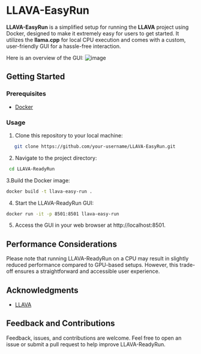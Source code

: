 # LLAVA-EasyRun

**LLAVA-EasyRun** is a simplified setup for running the **LLAVA** project using Docker, designed to make it extremely easy for users to get started. It utilizes the **llama.cpp** for local CPU execution and comes with a custom, user-friendly GUI for a hassle-free interaction.

Here is an overview of the GUI:
![image](https://github.com/khordoo/LLAVA-EasyRun/assets/32692718/e9158068-5bdf-498d-be03-e3455fb9c1f0)
## Getting Started

### Prerequisites

- [Docker](https://www.docker.com/get-started)

### Usage

1. Clone this repository to your local machine:
```bash
   git clone https://github.com/your-username/LLAVA-EasyRun.git
```
   
2. Navigate to the project directory:
  ```bash
   cd LLAVA-ReadyRun
   ```
3.Build the Docker image:
```bash
docker build -t llava-easy-run .
```
4. Start the LLAVA-ReadyRun GUI:
```bash
docker run -it -p 8501:8501 llava-easy-run
```
5. Access the GUI in your web browser at http://localhost:8501.

## Performance Considerations
Please note that running LLAVA-ReadyRun on a CPU may result in slightly reduced performance compared to GPU-based setups. However, this trade-off ensures a straightforward and accessible user experience.

## Acknowledgments
- [LLAVA](https://github.com/haotian-liu/LLaVA)

## Feedback and Contributions
Feedback, issues, and contributions are welcome. Feel free to open an issue or submit a pull request to help improve LLAVA-ReadyRun.